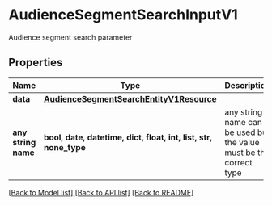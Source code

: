 # AudienceSegmentSearchInputV1

Audience segment search parameter

## Properties
Name | Type | Description | Notes
------------ | ------------- | ------------- | -------------
**data** | [**AudienceSegmentSearchEntityV1Resource**](AudienceSegmentSearchEntityV1Resource.md) |  | [optional] 
**any string name** | **bool, date, datetime, dict, float, int, list, str, none_type** | any string name can be used but the value must be the correct type | [optional]

[[Back to Model list]](../README.md#documentation-for-models) [[Back to API list]](../README.md#documentation-for-api-endpoints) [[Back to README]](../README.md)


